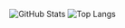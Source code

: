 <p align="center">
  <img src="https://github-readme-stats.vercel.app/api?username=WeiErLiTeo&show_icons=true&theme=radical" alt="GitHub Stats" />
  <img src="https://github-readme-stats.vercel.app/api/top-langs/?username=WeiErLiTeo&layout=compact&theme=radical" alt="Top Langs" />
</p>

